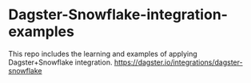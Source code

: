 # Dagster-Snowflake-integration-examples

This repo includes the learning and examples of applying Dagster+Snowflake integration. 
https://dagster.io/integrations/dagster-snowflake
